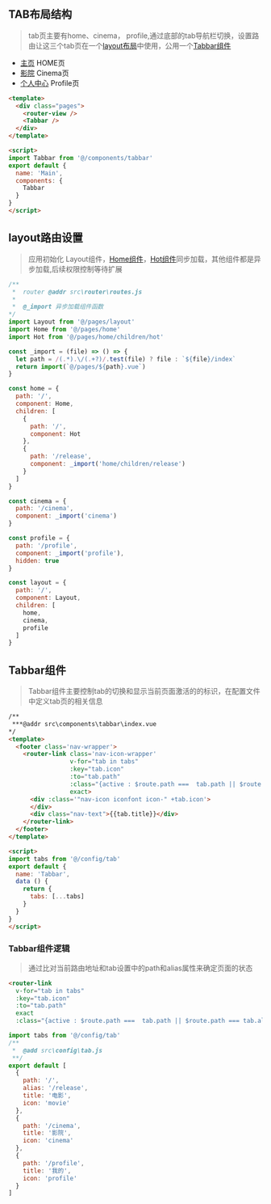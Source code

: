 ## TAB布局结构
> tab页主要有home、cinema， profile,通过底部的tab导航栏切换，设置路由让这三个tab页在一个[layout布局](layout?id=layout路由设置)中使用，公用一个[Tabbar组件](layout?id=Tabbar组件)

- [主页](home) HOME页
- [影院](cinema) Cinema页
- [个人中心](profile) Profile页


```html
<template>
  <div class="pages">
    <router-view />
    <Tabbar />
  </div>
</template>

<script>
import Tabbar from '@/components/tabbar'
export default {
  name: 'Main',
  components: {
    Tabbar
  }
}
</script>

```
## layout路由设置
> 应用初始化 Layout组件，[Home组件](home)，[Hot组件](hot)同步加载，其他组件都是异步加载,后续权限控制等待扩展

```js
/**
 *  router @addr src\router\routes.js
 *  
 *  @_import 异步加载组件函数
*/
import Layout from '@/pages/layout'
import Home from '@/pages/home'
import Hot from '@/pages/home/children/hot'

const _import = (file) => () => {
  let path = /(.*).\/(.+?)/.test(file) ? file : `${file}/index`
  return import(`@/pages/${path}.vue`)
}

const home = {
  path: '/',
  component: Home,
  children: [
    {
      path: '/',
      component: Hot
    },
    {
      path: '/release',
      component: _import('home/children/release')
    }
  ]
}

const cinema = {
  path: '/cinema',
  component: _import('cinema')
}

const profile = {
  path: '/profile',
  component: _import('profile'),
  hidden: true
}

const layout = {
  path: '/',
  component: Layout,
  children: [
    home,
    cinema,
    profile
  ]
}

```

## Tabbar组件
> Tabbar组件主要控制tab的切换和显示当前页面激活的的标识，在配置文件中定义tab页的相关信息

```html
/**
 ***@addr src\components\tabbar\index.vue
*/
<template>
  <footer class='nav-wrapper'>
    <router-link class='nav-icon-wrapper'
                 v-for="tab in tabs"
                 :key="tab.icon"
                 :to="tab.path"
                 :class="{active : $route.path ===  tab.path || $route.path === tab.alias}"
                 exact>
      <div :class='"nav-icon iconfont icon-" +tab.icon'>
      </div>
      <div class="nav-text">{{tab.title}}</div>
    </router-link>
  </footer>
</template>

<script>
import tabs from '@/config/tab'
export default {
  name: 'Tabbar',
  data () {
    return {
      tabs: [...tabs]
    }
  }
}
</script>
```

### Tabbar组件逻辑
> 通过比对当前路由地址和tab设置中的path和alias属性来确定页面的状态
```html
<router-link
  v-for="tab in tabs"
  :key="tab.icon"
  :to="tab.path"
  exact
  :class="{active : $route.path ===  tab.path || $route.path === tab.alias}" />
```

```js
import tabs from '@/config/tab'
/**
 *  @add src\config\tab.js
 **/
export default [
  {
    path: '/',
    alias: '/release',
    title: '电影',
    icon: 'movie'
  },
  {
    path: '/cinema',
    title: '影院',
    icon: 'cinema'
  },
  {
    path: '/profile',
    title: '我的',
    icon: 'profile'
  }
]
```

